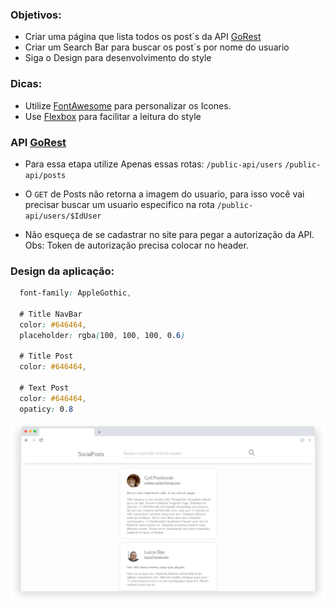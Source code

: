 
### Objetivos: 
 * Criar uma página que lista todos os post`s da API [GoRest](https://gorest.co.in/) 
 * Criar um Search Bar para buscar os post`s por nome do usuario
 * Siga o Design para desenvolvimento do style
 
### Dicas: 
 * Utilize [FontAwesome](fontawesome.com) para personalizar os Icones.
 * Use [Flexbox](https://css-tricks.com/snippets/css/a-guide-to-flexbox/) para facilitar a leitura do style 

 ### API [GoRest](https://gorest.co.in/)
  - Para essa etapa utilize Apenas essas rotas:
``/public-api/users``
``/public-api/posts``

  - O ```GET``` de Posts não retorna a imagem do usuario, para isso você vai precisar buscar um usuario especifico na rota ``/public-api/users/$IdUser``
  
  - Não esqueça de se cadastrar no site para pegar a autorização da API. 
  Obs: Token de autorização precisa colocar no header.

### Design da aplicação:
```css
  font-family: AppleGothic,

  # Title NavBar
  color: #646464,
  placeholder: rgba(100, 100, 100, 0.6)

  # Title Post
  color: #646464,

  # Text Post
  color: #646464,
  opaticy: 0.8
```
![alt text](SocialPosts.png)
